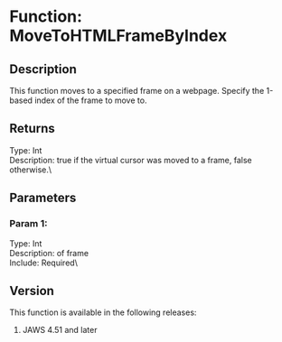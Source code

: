 # Function: MoveToHTMLFrameByIndex

## Description

This function moves to a specified frame on a webpage. Specify the
1-based index of the frame to move to.

## Returns

Type: Int\
Description: true if the virtual cursor was moved to a frame, false
otherwise.\

## Parameters

### Param 1:

Type: Int\
Description: of frame\
Include: Required\

## Version

This function is available in the following releases:

1.  JAWS 4.51 and later
